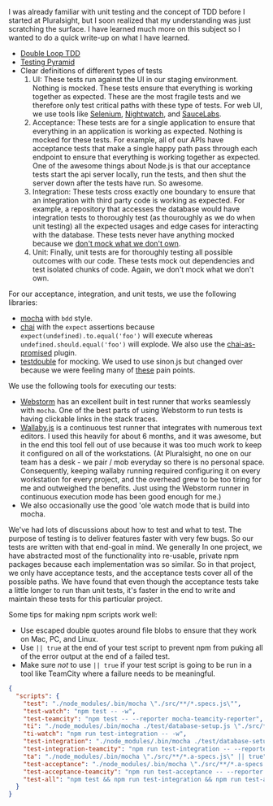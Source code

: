 I was already familiar with unit testing and the concept of TDD before I started at Pluralsight, but I soon realized that my understanding was just scratching the surface. I have learned much more on this subject so I wanted to do a quick write-up on what I have learned.

- [Double Loop TDD](http://coding-is-like-cooking.info/2013/04/outside-in-development-with-double-loop-tdd/)
- [Testing Pyramid](https://martinfowler.com/bliki/TestPyramid.html)
- Clear definitions of different types of tests
  1. UI: These tests run against the UI in our staging environment. Nothing is mocked. These tests ensure that everything is working together as expected. These are the most fragile tests and we therefore only test critical paths with these type of tests. For web UI, we use tools like [Selenium](http://docs.seleniumhq.org/), [Nightwatch](http://nightwatchjs.org/), and [SauceLabs](https://saucelabs.com/).
  1. Acceptance: These tests are for a single application to ensure that everything in an application is working as expected. Nothing is mocked for these tests. For example, all of our APIs have acceptance tests that make a single happy path pass through each endpoint to ensure that everything is working together as expected. One of the awesome things about Node.js is that our acceptance tests start the api server locally, run the tests, and then shut the server down after the tests have run. So awesome.
  1. Integration: These tests cross exactly one boundary to ensure that an integration with third party code is working as expected. For example, a repository that accesses the database would have integration tests to thoroughly test (as thouroughly as we do when unit testing) all the expected usages and edge cases for interacting with the database. These tests never have anything mocked because we [don't mock what we don't own](https://github.com/testdouble/contributing-tests/wiki/Don%27t-mock-what-you-don%27t-own).
  1. Unit: Finally, unit tests are for thoroughly testing all possible outcomes with our code. These tests mock out dependencies and test isolated chunks of code. Again, we don't mock what we don't own.
  
For our acceptance, integration, and unit tests, we use the following libraries:
- [mocha](http://mochajs.org/) with `bdd` style.
- [chai](http://chaijs.com/) with the `expect` assertions because `expect(undefined).to.equal('foo')` will execute whereas `undefined.should.equal('foo')` will explode. We also use the [chai-as-promised](http://chaijs.com/plugins/chai-as-promised/) plugin.
- [testdouble](https://github.com/testdouble/testdouble.js) for mocking. We used to use sinon.js but changed over because we were feeling many of [these](http://blog.testdouble.com/posts/2016-03-13-testdouble-vs-sinon.html) pain points.

We use the following tools for executing our tests:
- [Webstorm](https://www.jetbrains.com/webstorm/) has an excellent built in test runner that works seamlessly with `mocha`. One of the best parts of using Webstorm to run tests is having clickable links in the stack traces.
- [Wallaby.js](https://wallabyjs.com/) is a continuous test runner that integrates with numerous text editors. I used this heavily for about 6 months, and it was awesome, but in the end this tool fell out of use because it was too much work to keep it configured on all of the workstations. (At Pluralsight, no one on our team has a desk - we pair / mob everyday so there is no personal space. Consequently, keeping wallaby running required configuring it on every workstation for every project, and the overhead grew to be too tiring for me and outweighed the benefits. Just using the Webstorm runner in continuous execution mode has been good enough for me.)
- We also occasionally use the good 'ole watch mode that is build into mocha.

We've had lots of discussions about how to test and what to test. The purpose of testing is to deliver features faster with very few bugs. So our tests are written with that end-goal in mind. We generally  In one project, we have abstracted most of the functionality into re-usable, private npm packages because each implementation was so similar. So in that project, we only have acceptance tests, and the acceptance tests cover all of the possible paths. We have found that even though the acceptance tests take a little longer to run than unit tests, it's faster in the end to write and maintain these tests for this particular project.

Some tips for making npm scripts work well:
- Use escaped double quotes around file blobs to ensure that they work on Mac, PC, and Linux.
- Use `|| true` at the end of your test script to prevent npm from puking all of the error output at the end of a failed test.
- Make sure *not* to use `|| true` if your test script is going to be run in a tool like TeamCity where a failure needs to be meaningful.

```json
{
  "scripts": {
    "test": "./node_modules/.bin/mocha \"./src/**/*.specs.js\"",
    "test-watch": "npm test -- -w",
    "test-teamcity": "npm test -- --reporter mocha-teamcity-reporter",
    "ti": "./node_modules/.bin/mocha ./test/database-setup.js \"./src/**/*.i-specs.js\" || true",
    "ti-watch": "npm run test-integration -- -w",
    "test-integration": "./node_modules/.bin/mocha ./test/database-setup.js \"./src/**/*.i-specs.js\"",
    "test-integration-teamcity": "npm run test-integration -- --reporter mocha-teamcity-reporter",
    "ta": "./node_modules/.bin/mocha \"./src/**/*.a-specs.js\" || true",
    "test-acceptance": "./node_modules/.bin/mocha \"./src/**/*.a-specs.js\"",
    "test-acceptance-teamcity": "npm run test-acceptance -- --reporter mocha-teamcity-reporter",
    "test-all": "npm test && npm run test-integration && npm run test-acceptance"
  }
}
```
